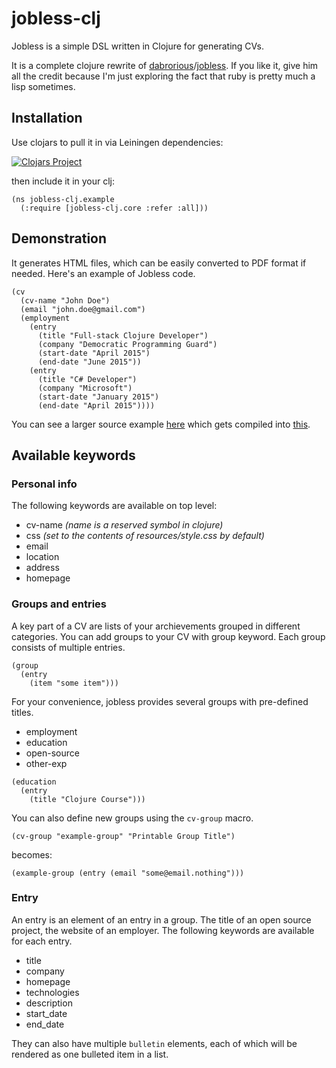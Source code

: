 # jobless-clj

Jobless is a simple DSL written in Clojure for generating CVs.

It is a complete clojure rewrite of [dabrorious](https://github.com/dabrorius)/[jobless](https://github.com/dabrorius/jobless). If you like it, give him all the credit because I'm just exploring the fact that ruby is pretty much a lisp sometimes.

## Installation

Use clojars to pull it in via Leiningen dependencies:

[![Clojars Project](http://clojars.org/jobless-clj/latest-version.svg)](http://clojars.org/jobless-clj)

then include it in your clj:

```
(ns jobless-clj.example 
  (:require [jobless-clj.core :refer :all]))
```

## Demonstration

It generates HTML files, which can be easily converted to PDF format if needed. Here's an example of Jobless code.

```
(cv 
  (cv-name "John Doe")
  (email "john.doe@gmail.com")
  (employment
    (entry
      (title "Full-stack Clojure Developer")
      (company "Democratic Programming Guard")
      (start-date "April 2015")
      (end-date "June 2015"))
    (entry 
      (title "C# Developer") 
      (company "Microsoft")
      (start-date "January 2015")
      (end-date "April 2015"))))
```

You can see a larger source example [here](https://github.com/jbristow/jobless-clj/blob/master/src/jobless_clj/example.clj) which gets compiled into [this](http://jbristow.github.io/jobless-clj/jbristow.html).

## Available keywords

### Personal info

The following keywords are available on top level:

* cv-name *(name is a reserved symbol in clojure)*
* css *(set to the contents of resources/style.css by default)*
* email
* location
* address
* homepage

### Groups and entries

A key part of a CV are lists of your archievements grouped in different categories. You can add groups to your CV with group keyword. Each group consists of multiple entries.

```
(group
  (entry 
    (item "some item")))
```

For your convenience, jobless provides several groups with pre-defined titles.

* employment
* education
* open-source 
* other-exp

```
(education
  (entry
    (title "Clojure Course")))
```

You can also define new groups using the `cv-group` macro.

```
(cv-group "example-group" "Printable Group Title")
```
becomes:
```
(example-group (entry (email "some@email.nothing")))
```

### Entry

An entry is an element of an entry in a group. The title of an open source project, the website of an employer. The following keywords are available for each entry.

* title
* company
* homepage
* technologies
* description
* start_date
* end_date

They can also have multiple `bulletin` elements, each of which will be rendered as one bulleted item in a list.
